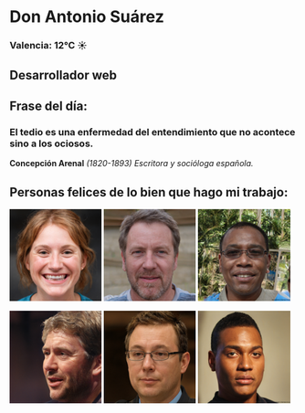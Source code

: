 # Don Antonio Suárez
### Valencia:  12°C ☀️
## Desarrollador web
## Frase del día:
<!-- START QUOTE -->
### El tedio es una enfermedad del entendimiento que no acontece sino a los ociosos.
**Concepción Arenal** *(1820-1893) Escritora y socióloga española.*
<!-- END QUOTE -->






## Personas felices de lo bien que hago mi trabajo:

<p float="left">
  <img src="src/image_0.png" width="32%" />
  <img src="src/image_1.png" width="32%" /> 
  <img src="src/image_2.png" width="32%" />
</p>
<p float="left">
  <img src="src/image_3.png" width="32%" />
  <img src="src/image_4.png" width="32%" /> 
  <img src="src/image_5.png" width="32%" />
</p>